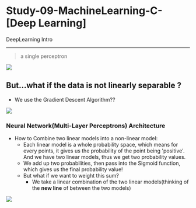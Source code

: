 # Study-09-MachineLearning-C-[Deep Learning]
DeepLearning Intro

----------------------------------------------------------------------------------------------------------------------------------------
> a single perceptron
<img src="https://user-images.githubusercontent.com/31917400/41435071-8fdfdd98-7015-11e8-8984-9237b02a18ec.jpg" />

## But...what if the data is not linearly separable ?
 - We use the Gradient Descent Algorithm??
<img src="https://user-images.githubusercontent.com/31917400/41435452-c25ebfae-7016-11e8-808c-8e740d608806.jpg" />

### Neural Network(Multi-Layer Perceptrons) Architecture
 - How to Combine two linear models into a non-linear model:
   - Each linear model is a whole probability space, which means for every points, it gives us the probability of the point being 'positive'. And we have two linear models, thus we get two probability values.  
   - We add up two probabilities, then pass into the Sigmoid function, which gives us the final probability value!
   - But what if we want to weight this sum? 
     - We take a linear combination of the two linear models(thinking of the **new line** of between the two models)
<img src="https://user-images.githubusercontent.com/31917400/41471198-de1cd444-70aa-11e8-9908-cabaf9373110.jpg" />














































